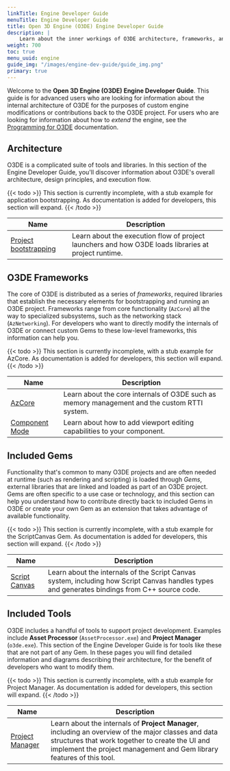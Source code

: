 ```yaml
---
linkTitle: Engine Developer Guide
menuTitle: Engine Developer Guide
title: Open 3D Engine (O3DE) Engine Developer Guide
description: |
    Learn about the inner workings of O3DE architecture, frameworks, and Gems to perform custom modifications to O3DE and contribute back to source code.
weight: 700
toc: true
menu_uuid: engine
guide_img: "/images/engine-dev-guide/guide_img.png"
primary: true
---
```


Welcome to the **Open 3D Engine (O3DE) Engine Developer Guide**. This guide is for advanced users who are looking for information about the internal
architecture of O3DE for the purposes of custom engine modifications or contributions back to the O3DE project. For users who are looking for information about how to
_extend_ the engine, see the [Programming for O3DE](/docs/user-guide/programming) documentation.

## Architecture

O3DE is a complicated suite of tools and libraries. In this section of the Engine Developer Guide, you'll discover information about O3DE's overall architecture, design principles, and execution flow.

{{< todo >}}
This section is currently incomplete, with a stub example for application bootstrapping. As documentation is added for developers, this section will expand.
{{< /todo >}}

| Name | Description |
|-|-|
| [Project bootstrapping](./architecture/bootstrap) | Learn about the execution flow of project launchers and how O3DE loads libraries at project runtime. |


## O3DE Frameworks

The core of O3DE is distributed as a series of _frameworks_, required libraries that establish the necessary elements for bootstrapping and running an O3DE project. Frameworks range from core functionality (`AzCore`) all the way to specialized subsystems, such as the networking stack (`AzNetworking`). For developers who want to directly modify the internals of O3DE or connect custom Gems to these low-level frameworks, this information can help you.

{{< todo >}}
This section is currently incomplete, with a stub example for AzCore. As documentation is added for developers, this section will expand.
{{< /todo >}}

| Name | Description |
|-|-|
| [AzCore](./frameworks/azcore) | Learn about the core internals of O3DE such as memory management and the custom RTTI system. |
| [Component Mode](./frameworks/aztoolsframework/componentmode) | Learn about how to add viewport editing capabilities to your component. |

## Included Gems

Functionality that's common to many O3DE projects and are often needed at runtime (such as rendering and scripting) is loaded through _Gems_, external libraries that are linked and loaded as part of an O3DE project. Gems are often specific to a use case or technology, and this section can help you understand how to contribute directly back to included Gems in O3DE or create
your own Gem as an extension that takes advantage of available functionality.

{{< todo >}}
This section is currently incomplete, with a stub example for the ScriptCanvas Gem. As documentation is added for developers, this section will expand.
{{< /todo >}}

| Name | Description |
|-|-|
| [Script Canvas](./gems/scriptcanvas) | Learn about the internals of the Script Canvas system, including how Script Canvas handles types and generates bindings from C++ source code. |

## Included Tools

O3DE includes a handful of tools to support project development. Examples include **Asset Processor** (`AssetProcessor.exe`) and **Project Manager** (`o3de.exe`). This section of the Engine Developer Guide is for tools like these that are not part of any Gem. In these pages you will find detailed information and diagrams describing their architecture, for the benefit of developers who want to modify them.

{{< todo >}}
This section is currently incomplete, with a stub example for Project Manager. As documentation is added for developers, this section will expand.
{{< /todo >}}

| Name | Description |
|-|-|
| [Project Manager](./tools/project-manager) | Learn about the internals of **Project Manager**, including an overview of the major classes and data structures that work together to create the UI and implement the project management and Gem library features of this tool. |
